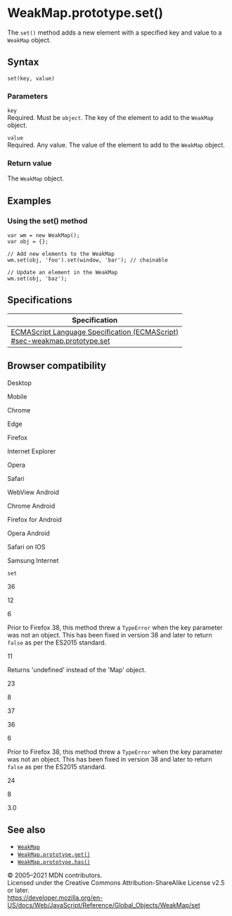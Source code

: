 WeakMap.prototype.set()
=======================

The `set()` method adds a new element with a specified key and value to a `WeakMap` object.

Syntax
------

    set(key, value)

### Parameters

`key`  
Required. Must be `object`. The key of the element to add to the `WeakMap` object.

`value`  
Required. Any value. The value of the element to add to the `WeakMap` object.

### Return value

The `WeakMap` object.

Examples
--------

### Using the set() method

    var wm = new WeakMap();
    var obj = {};

    // Add new elements to the WeakMap
    wm.set(obj, 'foo').set(window, 'bar'); // chainable

    // Update an element in the WeakMap
    wm.set(obj, 'baz');

Specifications
--------------

<table><thead><tr class="header"><th>Specification</th></tr></thead><tbody><tr class="odd"><td><a href="https://tc39.es/ecma262/#sec-weakmap.prototype.set">ECMAScript Language Specification (ECMAScript)<br />
<span class="small">#sec-weakmap.prototype.set</span></a></td></tr></tbody></table>

Browser compatibility
---------------------

Desktop

Mobile

Chrome

Edge

Firefox

Internet Explorer

Opera

Safari

WebView Android

Chrome Android

Firefox for Android

Opera Android

Safari on IOS

Samsung Internet

`set`

36

12

6

Prior to Firefox 38, this method threw a `TypeError` when the key parameter was not an object. This has been fixed in version 38 and later to return `false` as per the ES2015 standard.

11

Returns 'undefined' instead of the 'Map' object.

23

8

37

36

6

Prior to Firefox 38, this method threw a `TypeError` when the key parameter was not an object. This has been fixed in version 38 and later to return `false` as per the ES2015 standard.

24

8

3.0

See also
--------

-   [`WeakMap`](../weakmap)
-   [`WeakMap.prototype.get()`](get)
-   [`WeakMap.prototype.has()`](has)

© 2005–2021 MDN contributors.  
Licensed under the Creative Commons Attribution-ShareAlike License v2.5 or later.  
<a href="https://developer.mozilla.org/en-US/docs/Web/JavaScript/Reference/Global_Objects/WeakMap/set" class="_attribution-link">https://developer.mozilla.org/en-US/docs/Web/JavaScript/Reference/Global_Objects/WeakMap/set</a>
